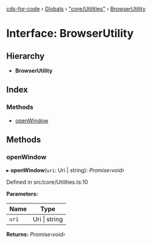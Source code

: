 [cds-for-code](../README.md) › [Globals](../globals.md) › ["core/Utilities"](../modules/_core_utilities_.md) › [BrowserUtility](_core_utilities_.browserutility.md)

# Interface: BrowserUtility

## Hierarchy

* **BrowserUtility**

## Index

### Methods

* [openWindow](_core_utilities_.browserutility.md#openwindow)

## Methods

###  openWindow

▸ **openWindow**(`uri`: Uri | string): *Promise‹void›*

Defined in src/core/Utilities.ts:10

**Parameters:**

Name | Type |
------ | ------ |
`uri` | Uri &#124; string |

**Returns:** *Promise‹void›*
